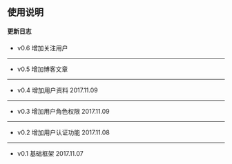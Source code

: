 ## 使用说明

#### 更新日志
- v0.6 增加关注用户
----
- v0.5 增加博客文章
----
- v0.4 增加用户资料 2017.11.09
----
- v0.3 增加用户角色权限 2017.11.09
---
- v0.2 增加用户认证功能 2017.11.08
---
- v0.1 基础框架 2017.11.07
